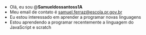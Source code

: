 - Olá, eu sou @**Samueldossantoss1A**
- Meu email de contato é samuel.ferraz@escola.pr.gov.br
- Eu estou interessado em aprender a programar novas linguagens 
- Estou aprendendo a programar recentemente a linguagem do JavaScript e scratch
